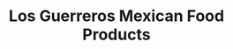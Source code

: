 ---
title: "Los Guerreros Mexican Food Products"
url: /vancouver/los-guerreros-mexican-food-products/
shop: convenience
---